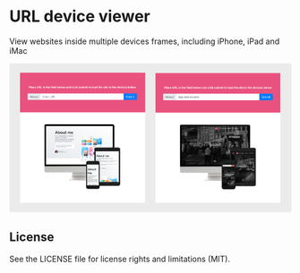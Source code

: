 # URL device viewer
View websites inside multiple devices frames, including iPhone, iPad and iMac

![preview](images/preview.png)

## License

See the LICENSE file for license rights and limitations (MIT).
